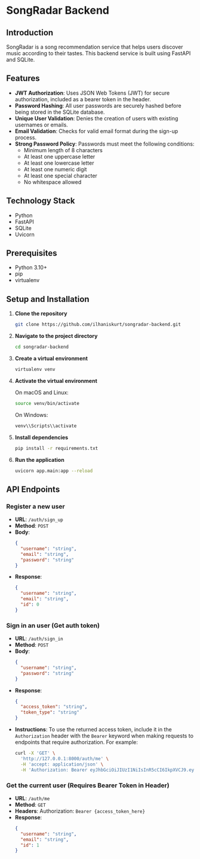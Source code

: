 # SongRadar Backend

## Introduction

SongRadar is a song recommendation service that helps users discover music according to their tastes. This backend service is built using FastAPI and SQLite.

## Features

- **JWT Authorization**: Uses JSON Web Tokens (JWT) for secure authorization, included as a bearer token in the header.
- **Password Hashing**: All user passwords are securely hashed before being stored in the SQLite database.
- **Unique User Validation**: Denies the creation of users with existing usernames or emails.
- **Email Validation**: Checks for valid email format during the sign-up process.
- **Strong Password Policy**: Passwords must meet the following conditions:
  - Minimum length of 8 characters
  - At least one uppercase letter
  - At least one lowercase letter
  - At least one numeric digit
  - At least one special character
  - No whitespace allowed

## Technology Stack

- Python
- FastAPI
- SQLite
- Uvicorn

## Prerequisites

- Python 3.10+
- pip
- virtualenv

## Setup and Installation

1. **Clone the repository**

   ```bash
   git clone https://github.com/ilhaniskurt/songradar-backend.git
   ```

2. **Navigate to the project directory**

   ```bash
   cd songradar-backend
   ```

3. **Create a virtual environment**

   ```bash
   virtualenv venv
   ```

4. **Activate the virtual environment**

   On macOS and Linux:

   ```bash
   source venv/bin/activate
   ```

   On Windows:

   ```bash
   venv\\Scripts\\activate
   ```

5. **Install dependencies**

   ```bash
   pip install -r requirements.txt
   ```

6. **Run the application**

   ```bash
   uvicorn app.main:app --reload
   ```

## API Endpoints

### Register a new user

- **URL**: `/auth/sign_up`
- **Method**: `POST`
- **Body**:
  ```json
  {
    "username": "string",
    "email": "string",
    "password": "string"
  }
  ```
- **Response**:
  ```json
  {
    "username": "string",
    "email": "string",
    "id": 0
  }
  ```

### Sign in an user (Get auth token)

- **URL**: `/auth/sign_in`
- **Method**: `POST`
- **Body**:
  ```json
  {
    "username": "string",
    "password": "string"
  }
  ```
- **Response**:
  ```json
  {
    "access_token": "string",
    "token_type": "string"
  }
  ```
- **Instructions**: To use the returned access token, include it in the `Authorization` header with the `Bearer` keyword when making requests to endpoints that require authorization. For example:
  ```bash
  curl -X 'GET' \
    'http://127.0.0.1:8000/auth/me' \
    -H 'accept: application/json' \
    -H 'Authorization: Bearer eyJhbGciOiJIUzI1NiIsInR5cCI6IkpXVCJ9.eyJzdWIiOiIxIiwiZXhwIjoxNjk4NjgyMjE0fQ.dNvWxR8BG21vAaCnHd5LNX1_NoKpcjamNB_SHf1Y1NM'
  ```

### Get the current user (Requires Bearer Token in Header)

- **URL**: `/auth/me`
- **Method**: `GET`
- **Headers**: Authorization: `Bearer {access_token_here}`
- **Response**:
  ```json
  {
    "username": "string",
    "email": "string",
    "id": 1
  }
  ```
